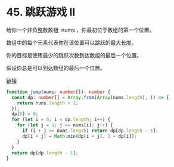 # 45. 跳跃游戏 II

给你一个非负整数数组  nums ，你最初位于数组的第一个位置。

数组中的每个元素代表你在该位置可以跳跃的最大长度。

你的目标是使用最少的跳跃次数到达数组的最后一个位置。

假设你总是可以到达数组的最后一个位置。

[链接](https://leetcode-cn.com/problems/jump-game-ii)

```ts
function jump(nums: number[]): number {
  const dp: number[] = Array.from(Array(nums.length), () => {
    return nums.length + 1;
  });
  dp[0] = 0;
  for (let i = 0; i < dp.length; i++) {
    for (let j = 1; j <= nums[i]; j++) {
      if (i + j >= nums.length) return dp[dp.length - 1];
      dp[i + j] = Math.min(dp[i + j], 1 + dp[i]);
    }
  }
  return dp[dp.length - 1];
}
```
